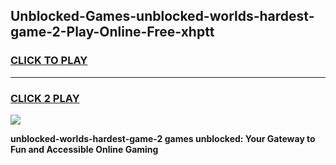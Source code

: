 
## Unblocked-Games-unblocked-worlds-hardest-game-2-Play-Online-Free-xhptt
<h3>
<a href="https://premium76.site?title=unblocked-worlds-hardest-game-2&ref=26A">CLICK TO PLAY</a></h3>
<hr>

<h3>
<a href="https://premium76.site?title=unblocked-worlds-hardest-game-2&ref=26A">CLICK 2 PLAY</a>
  
</h3>

<a href="https://premium76.site?title=unblocked-worlds-hardest-game-2&ref=26A"><img src="https://clearcache.store/games.png"></a>


**unblocked-worlds-hardest-game-2 games unblocked: Your Gateway to Fun and Accessible Online Gaming**
